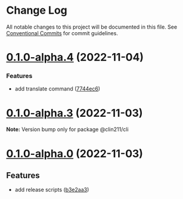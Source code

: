 # Change Log

All notable changes to this project will be documented in this file.
See [Conventional Commits](https://conventionalcommits.org) for commit guidelines.

# [0.1.0-alpha.4](https://github.com/Forest-211/lin/compare/v0.1.0-alpha.3...v0.1.0-alpha.4) (2022-11-04)


### Features

* add translate command ([7744ec6](https://github.com/Forest-211/lin/commit/7744ec6e0e7ae1efff15679d90ed39d77d7718af))





# [0.1.0-alpha.3](https://github.com/Forest-211/lin/compare/v0.1.0-alpha.2...v0.1.0-alpha.3) (2022-11-03)

**Note:** Version bump only for package @clin211/cli

# [0.1.0-alpha.0](https://github.com/Forest-211/lin/compare/v0.0.6-alpha.0...v0.1.0-alpha.0) (2022-11-03)

## Features

-   add release scripts ([b3e2aa3](https://github.com/Forest-211/lin/commit/b3e2aa32174fdd02acf97f32d925f1743fd2ff36))
